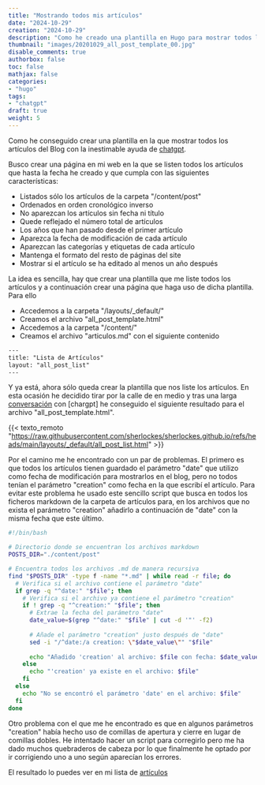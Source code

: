 ```yaml
---
title: "Mostrando todos mis artículos"
date: "2024-10-29"
creation: "2024-10-29"
description: "Como he creado una plantilla en Hugo para mostrar todos los artículos del Blog"
thumbnail: "images/20201029_all_post_template_00.jpg"
disable_comments: true
authorbox: false
toc: false
mathjax: false
categories:
- "hugo"
tags:
- "chatgpt"
draft: true
weight: 5
---
```

Como he conseguido crear una plantilla en la que mostrar todos los artículos del Blog con la inestimable ayuda de [chatgpt].
<!--more-->
Busco crear una página en mi web en la que se listen todos los artículos que hasta la fecha he creado y que cumpla con las siguientes características:
 - Listados sólo los artículos de la carpeta "/content/post"
 - Ordenados en orden cronológico inverso
 - No aparezcan los artículos sin fecha ni título
 - Quede reflejado el número total de artículos
 - Los años que han pasado desde el primer artículo
 - Aparezca la fecha de modificación de cada artículo
 - Aparezcan las categorías y etiquetas de cada artículo
 - Mantenga el formato del resto de páginas del site
 - Mostrar si el artículo se ha editado al menos un año después
 
La idea es sencilla, hay que crear una plantilla que me liste todos los artículos y a continuación crear una página que haga uso de dicha plantilla. Para ello
 - Accedemos a la carpeta "/layouts/_default/"
 - Creamos el archivo "all_post_template.html"
 - Accedemos a la carpeta "/content/"
 - Creamos el archivo "articulos.md" con el siguiente contenido
 ```html
---
title: "Lista de Artículos"
layout: "all_post_list"
---
 ```
Y ya está, ahora sólo queda crear la plantilla que nos liste los artículos. En esta ocasión he decidido tirar por la calle de en medio y tras una larga [conversación] con [chargpt] he conseguido el siguiente resultado para el archivo "all_post_template.html".

{{< texto_remoto "https://raw.githubusercontent.com/sherlockes/sherlockes.github.io/refs/heads/main/layouts/_default/all_post_list.html" >}}

Por el camino me he encontrado con un par de problemas. El primero es que todos los artículos tienen guardado el parámetro "date" que utilizo como fecha de modificación para mostrarlos en el blog, pero no todos tenían el parámetro "creation" como fecha en la que escribí el artículo. Para evitar este problema he usado este sencillo script que busca en todos los ficheros markdown de la carpeta de artículos para, en los archivos que no exista el parámetro "creation" añadirlo a continuación de "date" con la misma fecha que este último.

``` bash
#!/bin/bash

# Directorio donde se encuentran los archivos markdown
POSTS_DIR="./content/post"

# Encuentra todos los archivos .md de manera recursiva
find "$POSTS_DIR" -type f -name "*.md" | while read -r file; do
  # Verifica si el archivo contiene el parámetro "date"
  if grep -q "^date:" "$file"; then
    # Verifica si el archivo ya contiene el parámetro "creation"
    if ! grep -q "^creation:" "$file"; then
      # Extrae la fecha del parámetro "date"
      date_value=$(grep "^date:" "$file" | cut -d '"' -f2)
      
      # Añade el parámetro "creation" justo después de "date"
      sed -i "/^date:/a creation: \"$date_value\"" "$file"
      
      echo "Añadido 'creation' al archivo: $file con fecha: $date_value"
    else
      echo "'creation' ya existe en el archivo: $file"
    fi
  else
    echo "No se encontró el parámetro 'date' en el archivo: $file"
  fi
done
```

Otro problema con el que me he encontrado es que en algunos parámetros "creation" había hecho uso de comillas de apertura y cierre en lugar de comillas dobles. He intentado hacer un script para corregirlo pero me ha dado muchos quebraderos de cabeza por lo que finalmente he optado por ir corrigiendo uno a uno según aparecían los errores.

El resultado lo puedes ver en mi lista de [artículos]

[artículos]: /articulos
[chatgpt]: https://chatgpt.com
[conversación]: https://chatgpt.com/share/672123ac-3e80-800d-91d9-c710ccbbcfbd



